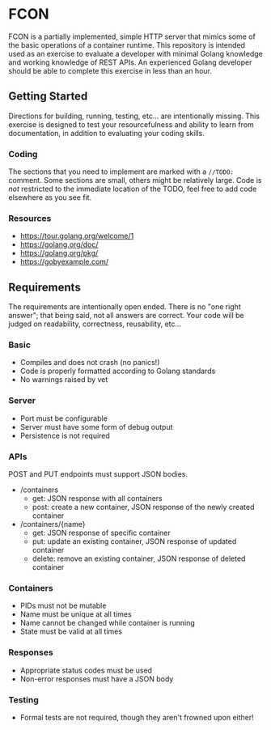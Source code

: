 # FCON
FCON is a partially implemented, simple HTTP server that mimics some of the basic operations of a container runtime.  This repository is intended used as an exercise to evaluate a developer with minimal Golang knowledge and working knowledge of REST APIs.  An experienced Golang developer should be able to complete this exercise in less than an hour.    

## Getting Started
Directions for building, running, testing, etc... are intentionally missing.  This exercise is designed to test your resourcefulness and ability to learn from documentation, in addition to evaluating your coding skills.  

### Coding
The sections that you need to implement are marked with a `//TODO:` comment.  Some sections are small, others might be relatively large.  Code is *not* restricted to the immediate location of the TODO, feel free to add code elsewhere as you see fit.

### Resources
  - https://tour.golang.org/welcome/1
  - https://golang.org/doc/
  - https://golang.org/pkg/
  - https://gobyexample.com/
  
## Requirements
The requirements are intentionally open ended.  There is no "one right answer"; that being said, not all answers are correct.  Your code will be judged on readability, correctness, reusability, etc...

### Basic
  - Compiles and does not crash (no panics!)
  - Code is properly formatted according to Golang standards
  - No warnings raised by vet

### Server
  - Port must be configurable
  - Server must have some form of debug output
  - Persistence is not required

### APIs
POST and PUT endpoints must support JSON bodies.
  - /containers
    - get: JSON response with all containers
    - post: create a new container, JSON response of the newly created container
  - /containers/{name}
    - get: JSON response of specific container
    - put: update an existing container, JSON response of updated container
    - delete: remove an existing container, JSON response of deleted container

### Containers
  - PIDs must not be mutable
  - Name must be unique at all times
  - Name cannot be changed while container is running
  - State must be valid at all times

### Responses
  - Appropriate status codes must be used
  - Non-error responses must have a JSON body

### Testing
  - Formal tests are not required, though they aren't frowned upon either!

